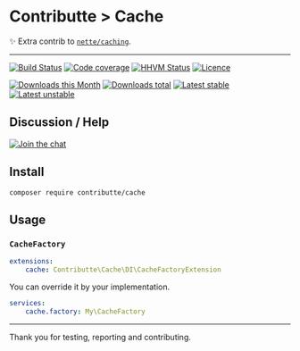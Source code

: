 # Contributte > Cache

:sparkles: Extra contrib to [`nette/caching`](https://github.com/nette/caching).

-----

[![Build Status](https://img.shields.io/travis/contributte/cache.svg?style=flat-square)](https://travis-ci.org/contributte/cache)
[![Code coverage](https://img.shields.io/coveralls/contributte/cache.svg?style=flat-square)](https://coveralls.io/r/contributte/cache)
[![HHVM Status](https://img.shields.io/hhvm/contributte/cache.svg?style=flat-square)](http://hhvm.h4cc.de/package/contributte/cache)
[![Licence](https://img.shields.io/packagist/l/contributte/cache.svg?style=flat-square)](https://packagist.org/packages/contributte/cache)

[![Downloads this Month](https://img.shields.io/packagist/dm/contributte/cache.svg?style=flat-square)](https://packagist.org/packages/contributte/cache)
[![Downloads total](https://img.shields.io/packagist/dt/contributte/cache.svg?style=flat-square)](https://packagist.org/packages/contributte/cache)
[![Latest stable](https://img.shields.io/packagist/v/contributte/cache.svg?style=flat-square)](https://packagist.org/packages/contributte/cache)
[![Latest unstable](https://img.shields.io/packagist/vpre/contributte/cache.svg?style=flat-square)](https://packagist.org/packages/contributte/cache)

## Discussion / Help

[![Join the chat](https://img.shields.io/gitter/room/contributte/contributte.svg?style=flat-square)](http://bit.ly/ctteg)

## Install

```
composer require contributte/cache
```

## Usage

### `CacheFactory`

```yaml
extensions:
    cache: Contributte\Cache\DI\CacheFactoryExtension
```

You can override it by your implementation.

```yaml
services:
    cache.factory: My\CacheFactory
```

-----

Thank you for testing, reporting and contributing.
